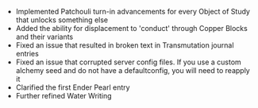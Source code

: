 - Implemented Patchouli turn-in advancements for every Object of Study that unlocks something else
- Added the ability for displacement to 'conduct' through Copper Blocks and their variants
- Fixed an issue that resulted in broken text in Transmutation journal entries
- Fixed an issue that corrupted server config files. If you use a custom alchemy seed and do not have a defaultconfig, you will need to reapply it
- Clarified the first Ender Pearl entry
- Further refined Water Writing
